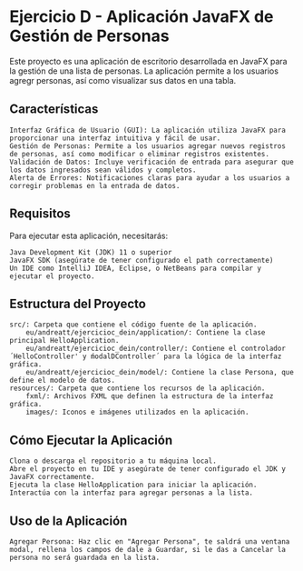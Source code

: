 # Ejercicio D - Aplicación JavaFX de Gestión de Personas

Este proyecto es una aplicación de escritorio desarrollada en JavaFX para la gestión de una lista de personas. La aplicación permite a los usuarios agregr personas, así como visualizar sus datos en una tabla.
## Características
    
    Interfaz Gráfica de Usuario (GUI): La aplicación utiliza JavaFX para proporcionar una interfaz intuitiva y fácil de usar.
    Gestión de Personas: Permite a los usuarios agregar nuevos registros de personas, así como modificar o eliminar registros existentes.
    Validación de Datos: Incluye verificación de entrada para asegurar que los datos ingresados sean válidos y completos.
    Alerta de Errores: Notificaciones claras para ayudar a los usuarios a corregir problemas en la entrada de datos.

## Requisitos
Para ejecutar esta aplicación, necesitarás:

    Java Development Kit (JDK) 11 o superior
    JavaFX SDK (asegúrate de tener configurado el path correctamente)
    Un IDE como IntelliJ IDEA, Eclipse, o NetBeans para compilar y ejecutar el proyecto.

## Estructura del Proyecto
    
    src/: Carpeta que contiene el código fuente de la aplicación.
        eu/andreatt/ejercicioc_dein/application/: Contiene la clase principal HelloApplication.
        eu/andreatt/ejercicioc_dein/controller/: Contiene el controlador ´HelloController' y ḿodalDController´ para la lógica de la interfaz gráfica.
        eu/andreatt/ejercicioc_dein/model/: Contiene la clase Persona, que define el modelo de datos.
    resources/: Carpeta que contiene los recursos de la aplicación.
        fxml/: Archivos FXML que definen la estructura de la interfaz gráfica.
        images/: Iconos e imágenes utilizados en la aplicación.

## Cómo Ejecutar la Aplicación
    
    Clona o descarga el repositorio a tu máquina local.
    Abre el proyecto en tu IDE y asegúrate de tener configurado el JDK y JavaFX correctamente.
    Ejecuta la clase HelloApplication para iniciar la aplicación.
    Interactúa con la interfaz para agregar personas a la lista.
    
## Uso de la Aplicación
    
    Agregar Persona: Haz clic en "Agregar Persona", te saldrá una ventana modal, rellena los campos de dale a Guardar, si le das a Cancelar la persona no será guardada en la lista.
